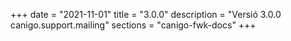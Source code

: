 +++
date        = "2021-11-01"
title       = "3.0.0"
description = "Versió 3.0.0 canigo.support.mailing"
sections    = "canigo-fwk-docs"
+++